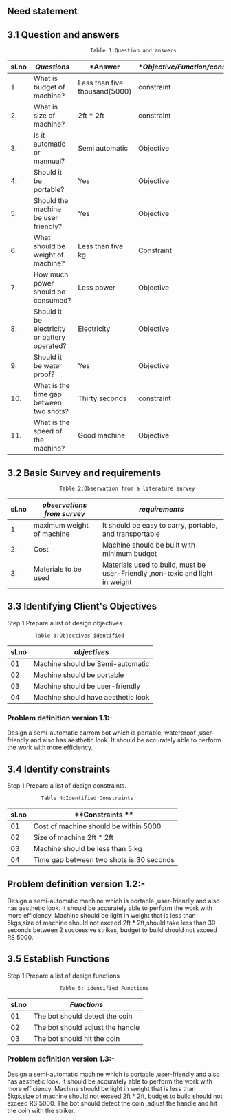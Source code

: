 ## Need statement
## 3.1 Question and answers
                               Table 1:Question and answers
| sl.no | *Questions* | *Answer| **Objective/Function/constraint* |
|-------|---------------|-----------|-----------------------------------|
|1.|What is budget of machine?|Less than five thousand(5000)|constraint|
|2.|What is size of machine?| 2ft * 2ft | constraint |
|3.|Is it automatic or mannual? |Semi automatic | Objective |
|4.|Should it be portable?| Yes |Objective|
|5.|Should the machine be user friendly?| Yes| Objective |
|6.|What should be weight of machine?|Less than five kg | Constraint|
|7.|How much power should be consumed?|Less power| Objective |
|8.|Should it be electricity or battery operated?| Electricity | Objective|
|9.|Should it be water proof?| Yes| Objective |
|10.|What is the time gap between two shots?| Thirty seconds | constraint |
|11.|What is the speed of the machine?| Good machine | Objective |
## 3.2 Basic Survey and requirements
                     Table 2:Observation from a literature survey

| sl.no | *observations from survey* | *requirements*| 
|-------|------------------------------|-----------------|
|1.| maximum weight of machine| It should be easy to carry, portable, and transportable|
|2.|Cost| Machine should be built with minimum budget|
|3.|Materials to be used| Materials used to build, must be user-Friendly ,non-toxic and light in weight|
## 3.3 Identifying Client's Objectives
Step 1:Prepare a list of design objectives

             Table 3:Objectives identified
| sl.no | *objectives* |
|-------|----------------|
|01|Machine should be Semi-automatic|
|02|Machine should be portable|
|03|Machine should be user-friendly|
|04|Machine should have aesthetic look|
### Problem definition version 1.1:-
Design a semi-automatic carrom bot which is portable, waterproof ,user-friendly and also has aesthetic look. It should be accurately able to perform the work with more efficiency.
## 3.4 Identify constraints
Step 1:Prepare a list of design constraints.

               Table 4:Identified Constraints
| sl.no | **Constraints **|
|-------|-----------------|
|01|Cost of machine should be within 5000|
|02|Size of machine 2ft * 2ft|
|03|Machine should be less than 5 kg|
|04|Time gap between two shots is 30 seconds|
## Problem definition version 1.2:-
Design a semi-automatic machine which is portable ,user-friendly and also has aesthetic look. It should be accurately able to perform the work with more efficiency. Machine should be light in weight that is less than 5kgs,size of machine should not exceed 2ft * 2ft,should take less than 30 seconds between 2 successive strikes, budget to build should not exceed RS 5000.
## 3.5 Establish Functions
Step 1:Prepare a list of design functions
    
                     Table 5: identified Functions
| sl.no | *Functions* |
|-------|---------------|
|01|The bot should detect the coin|
|02|The bot should adjust the handle|
|03|The bot should hit the coin|
###  Problem definition version 1.3:-
Design a semi-automatic machine which is portable ,user-friendly and also has aesthetic look. It should be accurately able to perform the work with more efficiency. Machine should be light in weight that is less than 5kgs,size of machine should not exceed 2ft * 2ft, budget to build should not exceed RS 5000. The bot should detect the coin ,adjust the handle and hit the coin with the striker.